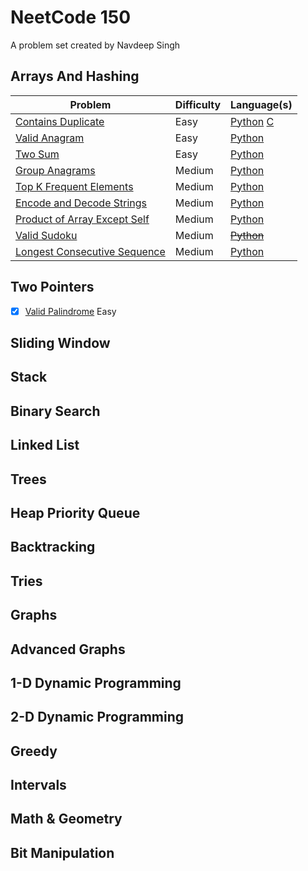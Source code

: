 # NeetCode 150

A problem set created by Navdeep Singh

## Arrays And Hashing

|Problem|Difficulty|Language(s)|
|-------|----------|-----------|
|[Contains Duplicate](https://leetcode.com/problems/contains-duplicate/)|Easy|[Python](https://github.com/CHRISSY-FRANKY/CODING-CHALLENGES/tree/main/neetcode150/ArraysAndHashing/ContainsDuplicateEasy/python) [C](https://github.com/CHRISSY-FRANKY/CODING-CHALLENGES/tree/main/neetcode150/ArraysAndHashing/ContainsDuplicateEasy/c)|
|[Valid Anagram](https://leetcode.com/problems/valid-anagram/)|Easy|[Python](https://github.com/CHRISSY-FRANKY/CODING-CHALLENGES/tree/main/neetcode150/ArraysAndHashing/ValidAnagramEasy/python)|
|[Two Sum](https://leetcode.com/problems/two-sum/)|Easy|[Python](https://github.com/CHRISSY-FRANKY/CODING-CHALLENGES/tree/main/neetcode150/ArraysAndHashing/TwoSumEasy/python)|
|[Group Anagrams](https://leetcode.com/problems/group-anagrams/)|Medium|[Python](https://github.com/CHRISSY-FRANKY/CODING-CHALLENGES/tree/main/neetcode150/ArraysAndHashing/GroupAnagramsMedium/python)|
|[Top K Frequent Elements](https://leetcode.com/problems/top-k-frequent-elements/)|Medium|[Python](https://github.com/CHRISSY-FRANKY/CODING-CHALLENGES/tree/main/neetcode150/ArraysAndHashing/TopKFrequentElementsMedium/python)|
|[Encode and Decode Strings](https://leetcode.com/problems/encode-and-decode-strings/)|Medium|[Python](https://github.com/CHRISSY-FRANKY/CODING-CHALLENGES/tree/main/neetcode150/ArraysAndHashing/EncodeAndDecodeStringsMedium/python)|
|[Product of Array Except Self](https://leetcode.com/problems/product-of-array-except-self/)|Medium|[Python](https://github.com/CHRISSY-FRANKY/CODING-CHALLENGES/tree/main/neetcode150/ArraysAndHashing/ProductsOfArrayExceptSelfMedium/python)|
|[Valid Sudoku](https://leetcode.com/problems/valid-sudoku/)|Medium|[~~Python~~](https://github.com/CHRISSY-FRANKY/CODING-CHALLENGES/tree/main/neetcode150/ArraysAndHashing/ValidSudokuMedium/python)|
|[Longest Consecutive Sequence](https://leetcode.com/problems/longest-consecutive-sequence/)|Medium|[Python](https://github.com/CHRISSY-FRANKY/CODING-CHALLENGES/tree/main/neetcode150/ArraysAndHashing/LongestConsecutiveSequenceMedium/python)|

## Two Pointers

- [x] [Valid Palindrome](https://github.com/CHRISSY-FRANKY/CODING-CHALLENGES/tree/main/neetcode150/TwoPointers/ValidPalindromeEasy) Easy

## Sliding Window

## Stack

## Binary Search

## Linked List

## Trees

## Heap Priority Queue

## Backtracking

## Tries

## Graphs

## Advanced Graphs

## 1-D Dynamic Programming

## 2-D Dynamic Programming

## Greedy

## Intervals

## Math & Geometry

## Bit Manipulation

